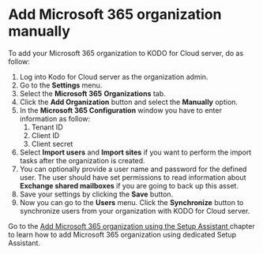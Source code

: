 # Add Microsoft 365 organization manually

To add your Microsoft 365 organization to KODO for Cloud server, do as follow:

1. Log into Kodo for Cloud server as the organization admin.
2. Go to the **Settings** menu.
3. Select the **Microsoft 365** **Organizations** tab.
4. Click the **Add Organization** button and select the **Manually** option.
5. In the **Microsoft 365 Configuration** window you have to enter information as follow:
   1. Tenant ID
   2. Client ID
   3. Client secret
6. Select **Import users** and **Import sites** if you want to perform the import tasks after the organization is created.
7. You can optionally provide a user name and password for the defined user. The user should have set permissions to read information about **Exchange shared mailboxes** if you are going to back up this asset. 
8. Save your settings by clicking the **Save** button.
9. Now you can go to the **Users** menu. Click the **Synchronize** button to synchronize users from your organization with KODO for Cloud server. 

Go to the [Add Microsoft 365 organization using the Setup Assistant ](add-the-microsoft-365-organization-using-the-setup-assistant.md)chapter to learn how to add Microsoft 365 organization using dedicated Setup Assistant.



